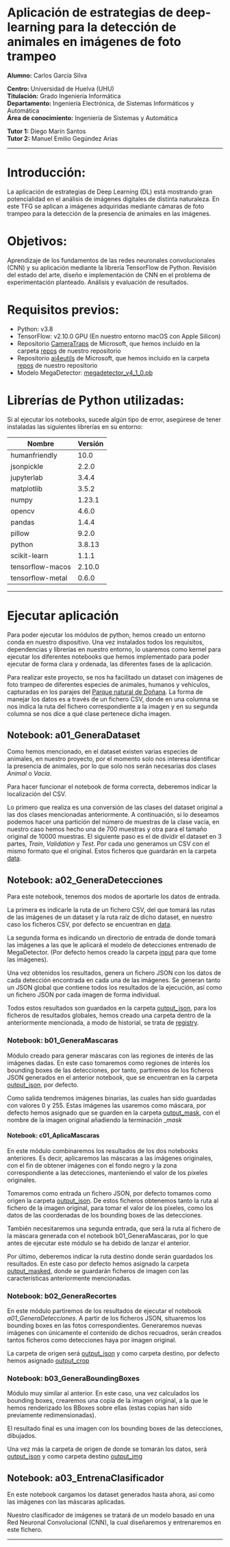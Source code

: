 # Aplicación de estrategias de deep-learning para la detección de animales en imágenes de foto trampeo

**Alumno:** Carlos García Silva

**Centro:** Universidad de Huelva (UHU)   
**Titulación:** Grado Ingeniería Informática   
**Departamento:** Ingeniería Electrónica, de Sistemas Informáticos y Automática   
**Área de conocimiento:** Ingeniería de Sistemas y Automática

**Tutor 1:** Diego Marín Santos   
**Tutor 2:** Manuel Emilio Gegúndez Arias

___

# Introducción:

La aplicación de estrategias de Deep Learning (DL) está mostrando gran potencialidad en el análisis de imágenes
digitales de distinta naturaleza. En este TFG se aplican a imágenes adquiridas mediante cámaras de foto trampeo para la
detección de la presencia de animales en las imágenes.

# Objetivos:

Aprendizaje de los fundamentos de las redes neuronales convolucionales (CNN) y su aplicación mediante la librería
TensorFlow de Python. Revisión del estado del arte, diseño e implementación de CNN en el problema de experimentación
planteado. Análisis y evaluación de resultados.

# Requisitos previos:

- Python: v3.8
- TensorFlow: v2.10.0 GPU (En nuestro entorno macOS con Apple Silicon)
- Repositorio [CameraTraps](https://github.com/microsoft/CameraTraps) de Microsoft, que hemos incluido en la
  carpeta [repos](https://github.com/byLiTTo/TFG-DeteccionFototrampeo/tree/main/repos) de nuestro repositorio
- Repositorio [ai4eutils](https://github.com/microsoft/ai4eutils) de Microsoft, que hemos incluido en la
  carpeta [repos](https://github.com/byLiTTo/TFG-DeteccionFototrampeo/tree/main/repos) de nuestro repositorio
- Modelo
  MegaDetector: [megadetector_v4_1_0.pb](https://lilablobssc.blob.core.windows.net/models/camera_traps/megadetector/md_v4.1.0/md_v4.1.0.pb)

# Librerías de Python utilizadas:

Si al ejecutar los notebooks, sucede algún tipo de error, asegúrese de tener instaladas las siguientes librerías en su
entorno:

| Nombre | Versión |
| ------ |---------|
| humanfriendly | 10.0 |
|jsonpickle | 2.2.0 |
| jupyterlab | 3.4.4 |
| matplotlib | 3.5.2 |
| numpy | 1.23.1 |
| opencv | 4.6.0 |
| pandas | 1.4.4 |
| pillow | 9.2.0 |
| python | 3.8.13 |
| scikit-learn | 1.1.1 |
| tensorflow-macos | 2.10.0 |
| tensorflow-metal | 0.6.0 |

___

# Ejecutar aplicación

Para poder ejecutar los módulos de python, hemos creado un entorno conda en nuestro dispositivo. Una vez instalados
todos los requisitos, dependencias y librerías en nuestro entorno, lo usaremos como kernel para ejecutar los diferentes
notebooks que hemos implementado para poder ejecutar de forma clara y ordenada, las diferentes fases de la aplicación.

Para realizar este proyecto, se nos ha facilitado un dataset con imágenes de foto trampeo de diferentes especies de
animales, humanos y vehículos, capturadas en los parajes
del [Parque natural de Doñana](https://es.wikipedia.org/wiki/Parque_nacional_y_natural_de_Doñana). La forma de manejar
los datos es a través de un fichero CSV, donde en una columna se nos indica la ruta del fichero correspondiente a la
imagen y en su segunda columna se nos dice a qué clase pertenece dicha imagen.

## Notebook: a01_GeneraDataset

Como hemos mencionado, en el dataset existen varias especies de animales, en nuestro proyecto, por el momento solo nos
interesa identificar la presencia de animales, por lo que solo nos serán necesarias dos clases _Animal_ o _Vacía_.

Para hacer funcionar el notebook de forma correcta, deberemos indicar la localización del CSV.

Lo primero que realiza es una conversión de las clases del dataset original a las dos clases mencionadas anteriormente.
A continuación, si lo deseamos podemos hacer una partición del número de muestras de la clase vacía, en nuestro caso
hemos hecho una de 700 muestras y otra para el tamaño original de 10000 muestras.
El siguiente paso es el de dividir el dataset en 3 partes, _Train_, _Validation_ y _Test_. Por cada uno generamos un CSV
con el mismo formato que el original. Estos ficheros que guardarán en la
carpeta [data](https://github.com/byLiTTo/TFG-DeteccionFototrampeo/tree/main/data).

## Notebook: a02_GeneraDetecciones

Para este notebook, tenemos dos modos de aportarle los datos de entrada.

La primera es indicarle la ruta de un fichero CSV, del que tomará las rutas de las imágenes de un dataset y la ruta raíz
de dicho dataset, en nuestro caso los ficheros CSV, por defecto se encuentran
en [data](https://github.com/byLiTTo/TFG-DeteccionFototrampeo/tree/main/data).

La segunda forma es indicando un directorio de entrada de donde tomará las imágenes a las que le aplicará el modelo de
detecciones entrenado de MegaDetector. (Por defecto hemos creado la
carpeta [input](https://github.com/byLiTTo/TFG-DeteccionFototrampeo/tree/main/input) para que tome las imágenes).

Una vez obtenidos los resultados, genera un fichero JSON con los datos de cada detección encontrada en cada una de las
imágenes. Se generan tanto un JSON global que contiene todos los resultados de la ejecución, así como un fichero JSON
por cada imagen de forma individual.

Todos estos resultados son guardados en la
carpeta [output_json](https://github.com/byLiTTo/TFG-DeteccionFototrampeo/tree/main/output_json), para los ficheros de
resultados globales, hemos creado una carpeta dentro de la anteriormente mencionada, a modo de historial, se trata
de [registry](https://github.com/byLiTTo/TFG-DeteccionFototrampeo/tree/main/output_json/registry).

### Notebook: b01_GeneraMascaras

Módulo creado para generar máscaras con las regiones de interés de las imágenes dadas. En este caso tomaremos como
regiones de interés los bounding boxes de las detecciones, por tanto, partiremos de los ficheros JSON generados en el
anterior notebook, que se encuentran en la
carpeta [output_json](https://github.com/byLiTTo/TFG-DeteccionFototrampeo/tree/main/output_json), por defecto.

Como salida tendremos imágenes binarias, las cuales han sido guardadas con valores 0 y 255. Estas imágenes las usaremos
como máscara, por defecto hemos asignado que se guarden en la
carpeta [output_mask](https://github.com/byLiTTo/TFG-DeteccionFototrampeo/tree/main/output_mask), con el nombre de la
imagen original añadiendo la terminación __mask_

#### Notebook: c01_AplicaMascaras

En este módulo combinaremos los resultados de los dos notebooks anteriores. Es decir, aplicaremos las máscaras a las
imágenes originales, con el fin de obtener imágenes con el fondo negro y la zona correspondiente a las detecciones,
manteniendo el valor de los píxeles originales.

Tomaremos como entrada un fichero JSON, por defecto tomamos como origen la
carpeta [output_json](https://github.com/byLiTTo/TFG-DeteccionFototrampeo/tree/main/output_json). De estos ficheros
obtenemos tanto la ruta al fichero de la imagen original, para tomar el valor de los píxeles, como los datos de las
coordenadas de los bounding boxes de las detecciones.

También necesitaremos una segunda entrada, que será la ruta al fichero de la máscara generada con el notebook
b01_GeneraMascaras, por lo que antes de ejecutar este módulo se ha debido de lanzar el anterior.

Por último, deberemos indicar la ruta destino donde serán guardados los resultados. En este caso por defecto hemos
asignado la carpeta [output_masked](https://github.com/byLiTTo/TFG-DeteccionFototrampeo/tree/main/output_masked), donde
se guardarán ficheros de imagen con las características anteriormente mencionadas.

### Notebook: b02_GeneraRecortes

En este módulo partiremos de los resultados de ejecutar el notebook _a01_GeneraDetecciones_. A partir de los ficheros
JSON, situaremos los bounding boxes en las fotos correspondientes. Generaremos nuevas imágenes con únicamente el
contenido de dichos recuadros, serán creados tantos ficheros como detecciones haya por imagen original.

La carpeta de origen será [output_json](https://github.com/byLiTTo/TFG-DeteccionFototrampeo/tree/main/output_json) y
como carpeta destino, por defecto hemos
asignado [output_crop](https://github.com/byLiTTo/TFG-DeteccionFototrampeo/tree/main/output_crop)

### Notebook: b03_GeneraBoundingBoxes

Módulo muy similar al anterior. En este caso, una vez calculados los bounding boxes, crearemos una copia de la imagen
original, a la que le hemos renderizado los BBoxes sobre ellas (estas copias han sido previamente redimensionadas).

El resultado final es una imagen con los bounding boxes de las detecciones, dibujados.

Una vez más la carpeta de origen de donde se tomarán los datos,
será [output_json](https://github.com/byLiTTo/TFG-DeteccionFototrampeo/tree/main/output_json) y como carpeta
destino [output_img](https://github.com/byLiTTo/TFG-DeteccionFototrampeo/tree/main/output_img)

## Notebook: a03_EntrenaClasificador

En este notebook cargamos los dataset generados hasta ahora, así como las imágenes con las máscaras aplicadas.

Nuestro clasificador de imágenes se tratará de un modelo basado en una Red Neuronal Convolucional (CNN), la cual
diseñaremos y entrenaremos en este fichero.



___